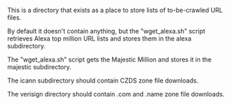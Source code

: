 This is a directory that exists as a place to store lists of to-be-crawled URL files.

By default it doesn't contain anything, but the "wget_alexa.sh" script retrieves Alexa
top million URL lists and stores them in the alexa subdirectory.

The "wget_alexa.sh" script gets the Majestic Million and stores it in the majestic 
subdirectory.

The icann subdirectory should contain CZDS zone file downloads.

The verisign directory should contain .com and .name zone file downloads.
